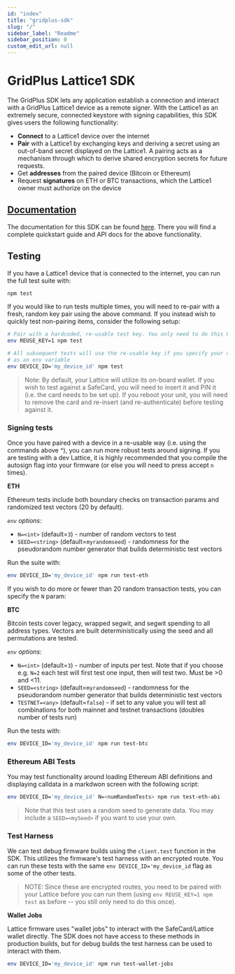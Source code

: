 ```yaml
---
id: "index"
title: "gridplus-sdk"
slug: "/"
sidebar_label: "Readme"
sidebar_position: 0
custom_edit_url: null
---
```


# GridPlus Lattice1 SDK

The GridPlus SDK lets any application establish a connection and interact with a GridPlus Lattice1 device as a remote signer. With the Lattice1 as an extremely secure, connected keystore with signing capabilities, this SDK gives users the following functionality:

* **Connect** to a Lattice1 device over the internet
* **Pair** with a Lattice1 by exchanging keys and deriving a secret using an out-of-band secret displayed on the Lattice1. A pairing acts as a mechanism through which to derive shared encryption secrets for future requests.
* Get **addresses** from the paired device (Bitcoin or Ethereum)
* Request **signatures** on ETH or BTC transactions, which the Lattice1 owner must authorize on the device

## [Documentation](https://gridplus-sdk.readthedocs.io)

The documentation for this SDK can be found [here](https://gridplus-sdk.readthedocs.io). There you will find a complete quickstart guide and API docs for the above functionality.

## Testing

If you have a Lattice1 device that is connected to the internet, you can run the full test suite with:

```sh
npm test
```

If you would like to run tests multiple times, you will need to re-pair with a fresh, random key pair using the above command.
If you instead wish to quickly test non-pairing items, consider the following setup:

```sh
# Pair with a hardcoded, re-usable test key. You only need to do this ONCE!
env REUSE_KEY=1 npm test

# All subsequent tests will use the re-usable key if you specify your device ID
# as an env variable
env DEVICE_ID='my_device_id' npm test
```

> Note: By default, your Lattice will utilize its on-board wallet. If you wish to test against a SafeCard, you will need to insert it and PIN it (i.e. the card needs to be set up). If you reboot your unit, you will need to remove the card and re-insert (and re-authenticate) before testing against it.

### Signing tests

Once you have paired with a device in a re-usable way (i.e. using the commands above ^), you can run more robust tests around signing. If you are testing with a dev Lattice, it is highly recommended that you compile the autosign flag into your firmware (or else you will need to press accept `n` times).

**ETH**

Ethereum tests include both boundary checks on transaction params and randomized test vectors (20 by default). 

*`env` options:*

* `N=<int>` (default=`3`) - number of random vectors to test
* `SEED=<string>` (default=`myrandomseed`) - randomness for the pseudorandom number generator that builds deterministic test vectors

Run the suite with:

```sh
env DEVICE_ID='my_device_id' npm run test-eth
```

If you wish to do more or fewer than 20 random transaction tests, you can specify the `N` param:

**BTC**

Bitcoin tests cover legacy, wrapped segwit, and segwit spending to all address types. Vectors are built deterministically using the seed and all permutations are tested.

*`env` options:*

* `N=<int>` (default=`3`) - number of inputs per test. Note that if you choose e.g. `N=2` each test will first test one input, then will test two. Must be >0 and <11.
* `SEED=<string>` (default=`myrandomseed`) - randomness for the pseudorandom number generator that builds deterministic test vectors
* `TESTNET=<any>` (default=`false`) - if set to any value you will test all combinations for both mainnet and testnet transactions (doubles number of tests run)

Run the tests with:

```sh
env DEVICE_ID='my_device_id' npm run test-btc
```

### Ethereum ABI Tests

You may test functionality around loading Ethereum ABI definitions and displaying calldata in a markdwon screen with the following script:

```sh
env DEVICE_ID='my_device_id' N=<numRandomTests> npm run test-eth-abi
```

> Note that this test uses a random seed to generate data. You may include a `SEED=<mySeed>` if you want to use your own.

### Test Harness

We can test debug firmware builds using the `client.test` function in the SDK. This utilizes the firmware's test harness with an encrypted route. You can run these tests with the same `env DEVICE_ID='my_device_id` flag as some of the other tests.

> NOTE: Since these are encrypted routes, you need to be paired with your Lattice before you can run them (using `env REUSE_KEY=1 npm test` as before -- you still only need to do this once).

**Wallet Jobs**

Lattice firmware uses "wallet jobs" to interact with the SafeCard/Lattice wallet directly. The SDK does not have access to these methods in production builds, but for debug builds the test harness can be used to interact with them.

```sh
env DEVICE_ID='my_device_id' npm run test-wallet-jobs
```

